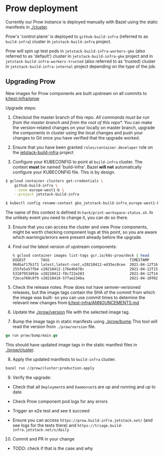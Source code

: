 # Prow deployment

Currently our Prow instance is deployed manually with Bazel using the static manifests in [./cluster](./cluster).

Prow's 'control plane' is deployed to `github-build-infra` (referred to as `build-infra`) cluster in `jetstack-build-infra` project.

Prow will spin up test pods in `jetstack-build-infra-workers-gke` (also referred to as 'default') cluster in `jetstack-build-infra-gke` project and in `jetstack-build-infra-workers-trusted` (also referred to as 'trusted) cluster in `jetstack-build-infra-internal` project depending on the type of the job.

## Upgrading Prow

New images for Prow components are built upstream on all commits to [k/test-infra/prow](https://github.com/kubernetes/test-infra/tree/master/prow)

Upgrade steps:

1. Checkout the master branch of this repo. **All commands must be run from the master branch* and from the root of this repo**. You can make the version-related changes on your locally on master branch, upgrade the components in cluster using the local changes and push your changes to Git once you have verified that the upgrade worked.

1. Ensure that you have been granted `roles/container.developer` role on the
   [jetstack-build-infra](https://console.cloud.google.com/home/dashboard?project=jetstack-build-infra)
   project

2. Configure your KUBECONFIG to point at `build-infra` cluster. The context **must** be named 'build-infra'.
Bazel **will not** automatically configure your KUBECONFIG file. This is by design.

```sh
$ gcloud container clusters get-credentials \
    github-build-infra \
    --zone europe-west1-b \
    --project jetstack-build-infra

$ kubectl config rename-context gke_jetstack-build-infra_europe-west1-b_github-build-infra build-infra
```
The name of this context is defined in `hack/print-workspace-status.sh`.
In the unlikely event you need to change it, you can do so there.

3. Ensure that you can access the cluster and view Prow components, might be worth checking component logs at this point, so you are aware which warnings/errors were present already before the upgrade.

4. Find out the latest version of upstream components:

   ```sh
   % gcloud container images list-tags gcr.io/k8s-prow/deck | head
   DIGEST       TAGS                                     TIMESTAMP
   96dba717b1f3 latest,latest-root,v20210412-ed35ec0cee  2021-04-12T16:17:11
   255fe5a57fb4 v20210412-176e4b678c                     2021-04-12T15:39:17
   53107953d93e v20210412-f0c722e283                     2021-04-12T14:59:15
   f2eca760c0f9 v20210410-57fae234ba                     2021-04-10T02:55:02
   ```

5. Check the release notes.
Prow does not have semver-versioned releases, but the image tags contain the SHA of the commit from which the image was built- so you can use commit times to detemine the relevant new changes from [k/test-infra/ANNOUNCEMENTS.md](https://github.com/kubernetes/test-infra/blob/master/prow/ANNOUNCEMENTS.md)

6. Update the [./prow/version](./version) file with the selected image tag.

7. Bump the image tags in static manifests using [./prow/bump](./bump)
This tool will read the version from `./prow/version` file.

```go
go run prow/bump/main.go
```

This should have updated image tags in the static manifest files in [./prow/cluster](./cluster).

8. Apply the updated manifests to `build-infra` cluster.

```sh
bazel run //prow/cluster:production.apply
```

9. Verify the upgrade:

- Check that all `Deployment`s and `Daemonset`s are up and running and up to date

- Check Prow component pod logs for any errors

- Trigger an e2e test and see it succeed

- Ensure you can access `https://prow.build-infra.jetstack.net/` (and see logs for the tests there) and `https://triage.build-infra.jetstack.net/s/daily`

10. Commit and PR in your change


* TODO: check if that is the case and why